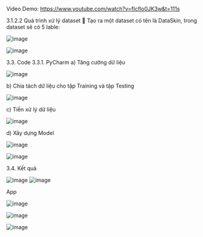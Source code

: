 Video Demo: https://www.youtube.com/watch?v=fIcflo0JK3w&t=111s

3.1.2.2 Quá trình xử lý dataset
	Tạo ra một dataset có tên là DataSkin, trong dataset sẽ có 5 lable:

![image](https://github.com/dinhanhqd/Skin-Care-DACN1/assets/36772104/ca64d842-01c9-4e5c-8d8e-f33e23e57d2c)

![image](https://github.com/dinhanhqd/Skin-Care-DACN1/assets/36772104/6d87253c-1424-4279-acca-adc1ef22a3ad)

3.3. Code
3.3.1. PyCharm
a)	Tăng cường dữ liệu

![image](https://github.com/dinhanhqd/Skin-Care-DACN1/assets/36772104/e855c2a1-b029-4b2b-b7a7-052ac90bed04)

b)	Chia tách dữ liệu cho tập Training và tập Testing

![image](https://github.com/dinhanhqd/Skin-Care-DACN1/assets/36772104/4dc61739-7069-4bcc-8f86-dc4517063b4e)

c)	Tiền xử lý dữ liệu

![image](https://github.com/dinhanhqd/Skin-Care-DACN1/assets/36772104/6e3ec5fb-03cb-408f-9df7-17da2589608c)

d)	Xây dựng Model

![image](https://github.com/dinhanhqd/Skin-Care-DACN1/assets/36772104/d0e78fb4-7950-4ab5-a366-8702e59e1f2c)

![image](https://github.com/dinhanhqd/Skin-Care-DACN1/assets/36772104/cc112c27-9b9b-411e-ad3d-ee2b60136d65)

3.4. Kết quả

![image](https://github.com/dinhanhqd/Skin-Care-DACN1/assets/36772104/7f538f62-5b07-4344-841f-bd46d46e3ee8)
![image](https://github.com/dinhanhqd/Skin-Care-DACN1/assets/36772104/22c125fe-8fcc-488b-bae5-40ae0623c3f2)

App

![image](https://github.com/dinhanhqd/Skin-Care-DACN1/assets/36772104/0d1e75c1-7197-4747-ae0f-9ca1146e27fd)

![image](https://github.com/dinhanhqd/Skin-Care-DACN1/assets/36772104/20a0cb5b-2e84-4239-9d8e-64be430785ac)

![image](https://github.com/dinhanhqd/Skin-Care-DACN1/assets/36772104/5fee3b39-7fe4-47ec-96d0-e7cc6df3b488)
